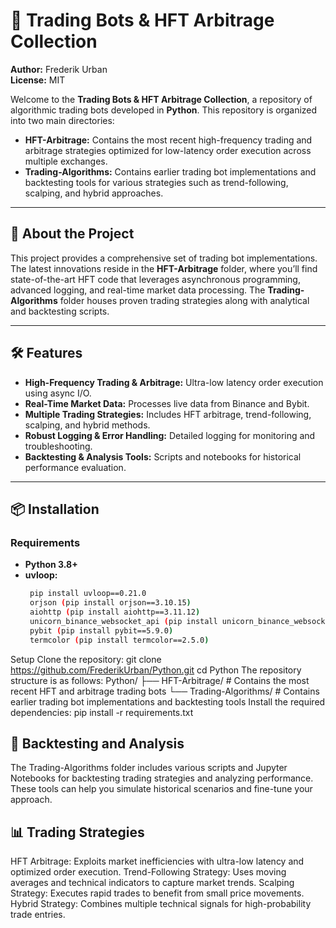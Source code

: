 # 📌 Trading Bots & HFT Arbitrage Collection
**Author:** Frederik Urban  
**License:** MIT  

Welcome to the **Trading Bots & HFT Arbitrage Collection**, a repository of algorithmic trading bots developed in **Python**. This repository is organized into two main directories:

- **HFT-Arbitrage:** Contains the most recent high-frequency trading and arbitrage strategies optimized for low-latency order execution across multiple exchanges.
- **Trading-Algorithms:** Contains earlier trading bot implementations and backtesting tools for various strategies such as trend-following, scalping, and hybrid approaches.

---

## 🚀 About the Project

This project provides a comprehensive set of trading bot implementations. The latest innovations reside in the **HFT-Arbitrage** folder, where you’ll find state-of-the-art HFT code that leverages asynchronous programming, advanced logging, and real-time market data processing. The **Trading-Algorithms** folder houses proven trading strategies along with analytical and backtesting scripts.

---

## 🛠 Features

- **High-Frequency Trading & Arbitrage:** Ultra-low latency order execution using async I/O.
- **Real-Time Market Data:** Processes live data from Binance and Bybit.
- **Multiple Trading Strategies:** Includes HFT arbitrage, trend-following, scalping, and hybrid methods.
- **Robust Logging & Error Handling:** Detailed logging for monitoring and troubleshooting.
- **Backtesting & Analysis Tools:** Scripts and notebooks for historical performance evaluation.

---

## 📦 Installation

### Requirements

- **Python 3.8+**
- **uvloop:**  
  ```sh
   pip install uvloop==0.21.0
   orjson (pip install orjson==3.10.15)
   aiohttp (pip install aiohttp==3.11.12)
   unicorn_binance_websocket_api (pip install unicorn_binance_websocket_api==2.9.0)
   pybit (pip install pybit==5.9.0)
   termcolor (pip install termcolor==2.5.0)

Setup
Clone the repository:
   git clone https://github.com/FrederikUrban/Python.git
   cd Python
The repository structure is as follows:
Python/
├── HFT-Arbitrage/          # Contains the most recent HFT and arbitrage trading bots
└── Trading-Algorithms/     # Contains earlier trading bot implementations and backtesting tools
Install the required dependencies:
   pip install -r requirements.txt
   
## 🔬 Backtesting and Analysis
The Trading-Algorithms folder includes various scripts and Jupyter Notebooks for backtesting trading strategies and analyzing performance. These tools can help you simulate historical scenarios and fine-tune your approach.

## 📊 Trading Strategies
HFT Arbitrage: Exploits market inefficiencies with ultra-low latency and optimized order execution.
Trend-Following Strategy: Uses moving averages and technical indicators to capture market trends.
Scalping Strategy: Executes rapid trades to benefit from small price movements.
Hybrid Strategy: Combines multiple technical signals for high-probability trade entries.
